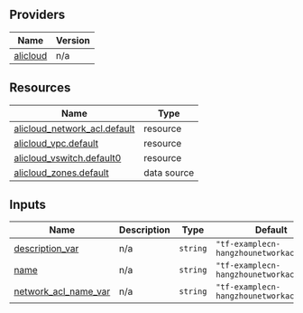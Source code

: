 <!-- BEGIN_TF_DOCS -->
## Providers

| Name | Version |
|------|---------|
| <a name="provider_alicloud"></a> [alicloud](#provider\_alicloud) | n/a |

## Resources

| Name | Type |
|------|------|
| [alicloud_network_acl.default](https://registry.terraform.io/providers/hashicorp/alicloud/latest/docs/resources/network_acl) | resource |
| [alicloud_vpc.default](https://registry.terraform.io/providers/hashicorp/alicloud/latest/docs/resources/vpc) | resource |
| [alicloud_vswitch.default0](https://registry.terraform.io/providers/hashicorp/alicloud/latest/docs/resources/vswitch) | resource |
| [alicloud_zones.default](https://registry.terraform.io/providers/hashicorp/alicloud/latest/docs/data-sources/zones) | data source |

## Inputs

| Name | Description | Type | Default | Required |
|------|-------------|------|---------|:--------:|
| <a name="input_description_var"></a> [description\_var](#input\_description\_var) | n/a | `string` | `"tf-examplecn-hangzhounetworkacl15599"` | no |
| <a name="input_name"></a> [name](#input\_name) | n/a | `string` | `"tf-examplecn-hangzhounetworkacl15599"` | no |
| <a name="input_network_acl_name_var"></a> [network\_acl\_name\_var](#input\_network\_acl\_name\_var) | n/a | `string` | `"tf-examplecn-hangzhounetworkacl45882"` | no |
<!-- END_TF_DOCS -->    